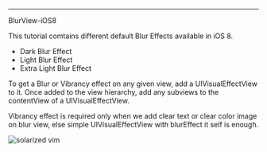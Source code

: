 ---
BlurView-iOS8

This tutorial comtains different default Blur Effects available in iOS 8. 

- Dark Blur Effect 
- Light Blur Effect 
- Extra Light Blur Effect

To get a Blur or Vibrancy effect on any given view, add a UIVisualEffectView to it. Once added to the view hierarchy, add any subviews to the contentView of a UIVisualEffectView.

Vibrancy effect is required only when we add clear text or clear color image on blur view, else simple UIVisualEffectView with blurEffect it self is enough.

![solarized vim](http://i.imgur.com/hGDYiYY.png)


